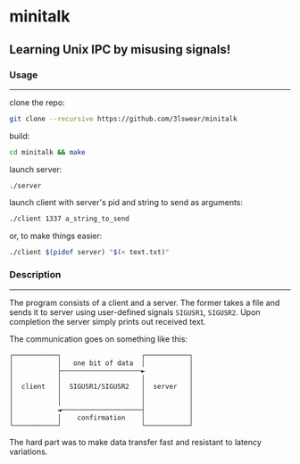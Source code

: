 # minitalk

Learning Unix IPC by misusing signals!
---

### Usage
---

clone the repo:

```bash
git clone --recursive https://github.com/3lswear/minitalk
```

build:

```bash
cd minitalk && make
```
launch server:

```
./server
```

launch client with server's pid and string to send as arguments:

```bash
./client 1337 a_string_to_send
```
or, to make things easier:

```bash
./client $(pidof server) "$(< text.txt)"
```

### Description
---
The program consists of a client and a server. The former takes a file and sends it to server using user-defined signals `SIGUSR1`, `SIGUSR2`.
Upon completion the server simply prints out received text.

The communication goes on something like this:
```
┌───────────┐                    ┌───────────┐
│           │   one bit of data  │           │
│           ├────────────────────►           │
│           │                    │           │
│  client   │  SIGUSR1/SIGUSR2   │  server   │
│           │                    │           │
│           │                    │           │
│           ◄────────────────────┤           │
│           │    confirmation    │           │
└───────────┘                    └───────────┘
```
The hard part was to make data transfer fast and resistant to latency variations.
